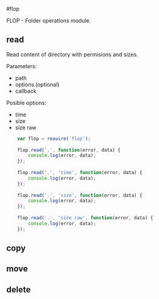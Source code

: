 #flop

FLOP - Folder operations module.

## read
Read content of directory with permisions and sizes.

Parameters:
- path
- options (optional)
- callback

Posible options:
- time
- size
- size raw

```js
    var flop = reauire('flop');
    
    flop.read('.', function(error, data) {
        console.log(error, data);
    });
    
    flop.read('.', 'time', function(error, data) {
        console.log(error, data);
    });
    
    flop.read('.', 'size', function(error, data) {
        console.log(error, data);
    });
    
    flop.read('.', 'size raw', function(error, data) {
        console.log(error, data);
    });
```
## copy
## move
## delete